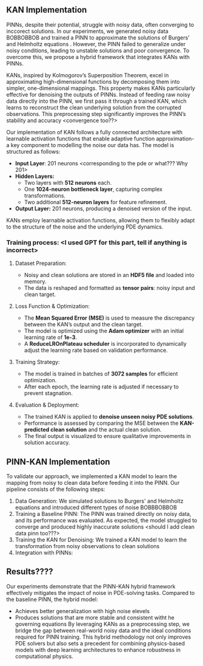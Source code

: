 ## KAN Implementation
PINNs, despite their potential, struggle with noisy data, often converging to inccorect solutions. In our experiments, we generated noisy data BOBBOBBOB and trained a PINN to approximate the solutions of Burgers' and Helmholtz equations <MORE TO BE ADDED>. However, the PINN failed to generalize under noisy conditions, leading to unstable solutions and poor convergence. To overcome this, we propose a hybrid framework that integrates KANs with PINNs.

KANs, inspired by Kolmogorov’s Superposition Theorem, excel in approximating high-dimensional functions by decomposing them into simpler, one-dimensional mappings. This property makes KANs particularly effective for denoising the outputs of PINNs. Instead of feeding raw noisy data directly into the PINN, we first pass it through a trained KAN, which learns to reconstruct the clean underlying solution from the corrupted observations. This preprocessing step significantly improves the PINN’s stability and accuracy <convergence too??>

Our implementation of KAN follows a fully connected architecture with learnable activation functions that enable adaptive function approximation- a key component to modelling the noise our data has. 
The model is structured as follows: 
- **Input Layer**: 201 neurons <corresponding to the pde or what??? Why 201>
- **Hidden Layers:**  
  - Two layers with **512 neurons** each.  
  - One **1024-neuron bottleneck layer**, capturing complex transformations.  
  - Two additional **512-neuron layers** for feature refinement.  
- **Output Layer:** 201 neurons, producing a denoised version of the input.  

KANs employ learnable activation functions, allowing them to flexibly adapt to the structure of the noise and the underlying PDE dynamics. 

### Training process: <I used GPT for this part, tell if anything is incorrect>
1. Dataset Preparation:  
   - Noisy and clean solutions are stored in an **HDF5 file** and loaded into memory.  
   - The data is reshaped and formatted as **tensor pairs**: noisy input and clean target.  

2. Loss Function & Optimization:
   - The **Mean Squared Error (MSE)** is used to measure the discrepancy between the KAN’s output and the clean target.  
   - The model is optimized using the **Adam optimizer** with an initial learning rate of **1e-3**.  
   - A **ReduceLROnPlateau scheduler** is incorporated to dynamically adjust the learning rate based on validation performance.  

3. Training Strategy:
   - The model is trained in batches of **3072 samples** for efficient optimization.  
   - After each epoch, the learning rate is adjusted if necessary to prevent stagnation.  

4. Evaluation & Deployment:
   - The trained KAN is applied to **denoise unseen noisy PDE solutions**.  
   - Performance is assessed by comparing the MSE between the **KAN-predicted clean solution** and the actual clean solution.  
   - The final output is visualized to ensure qualitative improvements in solution accuracy.  


## PINN-KAN Implementation
To validate our approach, we implemented a KAN model to learn the mapping from noisy to clean data before feeding it into the PINN. Our pipeline consists of the following steps:
<need help here>
1. Data Generation: We simulated solutions to Burgers' and Helmholtz equations and introduced different types of noise BOBBBOBBOB
2. Training a Baseline PINN: The PINN was trained directly on noisy data, and its performance was evaluated. As expected, the model struggled to converge and produced highly inaccurate solutions <should I add clean data pinn too???>
3. Training the KAN for Denoising: We trained a KAN model to learn the transformation from noisy observations to clean solutions
4. Integration with PINNs: <shusrith help>

## Results????
Our experiments demonstrate that the PINN-KAN hybrid framework effectively mitigates the impact of noise in PDE-solving tasks. Compared to the baseline PINN, the hybrid model:
* Achieves better generalization with high noise elevels
* Produces solutions that are more stable and consistent witht he governing equations
By leveraging KANs as a preprocessing step, we bridge the gap between real-world noisy data and the ideal conditions required for PINN training. This hybrid methodology not only improves PDE solvers but also sets a precedent for combining physics-based models with deep learning architectures to enhance robustness in computational physics.

